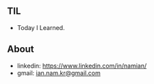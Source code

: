 ## TIL
- Today I Learned.


## About
- linkedin: https://www.linkedin.com/in/namian/
- gmail: ian.nam.kr@gmail.com

